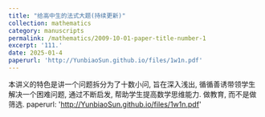 ```yaml
---
title: "给高中生的法式大题(持续更新)"
collection: mathematics
category: manuscripts
permalink: /mathematics/2009-10-01-paper-title-number-1
excerpt: '111.'
date: 2025-01-4
paperurl: 'http://YunbiaoSun.github.io/files/1w1n.pdf'
---
```


本讲义的特色是讲一个问题拆分为了十数小问, 旨在深入浅出, 循循善诱带领学生解决一个困难问题, 通过不断启发, 帮助学生提高数学思维能力. 做教育, 而不是做筛选. 
paperurl: 'http://YunbiaoSun.github.io/files/1w1n.pdf'